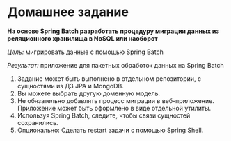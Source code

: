 # Домашнее задание

**На основе Spring Batch разработать процедуру миграции данных из реляционного хранилища в NoSQL или наоборот**

_Цель:_ мигрировать данные с помощью Spring Batch

_Результат:_ приложение для пакетных обработок данных на Spring Batch

1. Задание может быть выполнено в отдельном репозитории, с сущностями из ДЗ JPA и MongoDB.
2. Вы можете выбрать другую доменную модель.
3. Не обязательно добавлять процесс миграции в веб-приложение. Приложение может быть оформлено в виде отдельной утилиты.
3. Используя Spring Batch, следите, чтобы связи сущностей сохранились.
4. Опционально: Сделать restart задачи с помощью Spring Shell.